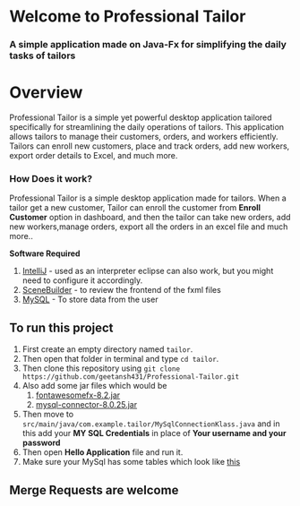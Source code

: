 # Welcome to Professional Tailor
### A simple application made on Java-Fx for simplifying the daily tasks of tailors

# Overview

Professional Tailor is a simple yet powerful desktop application tailored specifically for streamlining the daily operations of tailors. This application allows tailors to manage their customers, orders, and workers efficiently. Tailors can enroll new customers, place and track orders, add new workers, export order details to Excel, and much more.


### How Does it work?
Professional Tailor is a simple desktop application made for tailors. When a tailor get a new customer, Tailor can enroll the customer from __Enroll Customer__ option in dashboard, 
and then the tailor can take new orders, add new workers,manage orders, export all the orders in an excel file and much more..

**Software Required**
1. [IntelliJ](https://www.jetbrains.com/idea/download/?section=windows) - used as an interpreter eclipse can also work, but you might need to configure it accordingly.
2. [SceneBuilder](https://gluonhq.com/products/scene-builder/) - to review the frontend of the fxml files
3. [MySQL](https://dev.mysql.com/downloads/installer/) - To store data from the user


## To run this project
1. First create an empty directory named ` tailor `.
2. Then open that folder in terminal and type `cd tailor`.
3. Then clone this repository using `git clone https://github.com/geetansh431/Professional-Tailor.git`
4. Also add some jar files which would be 
   1. [fontawesomefx-8.2.jar](https://drive.google.com/file/d/1_mxFYd-hAFqaiI3AyZ93iSLLeLFg0_jU/view?usp=sharing)
   2. [mysql-connector-8.0.25.jar](https://drive.google.com/file/d/18nx-izU94CDpy0Rpeck4DAhmletCX6nK/view?usp=sharing)
5. Then move to `src/main/java/com.example.tailor/MySqlConnectionKlass.java` and in this add your **MY SQL Credentials** in place of **Your username and your password**
6. Then open __Hello Application__ file and run it.
7. Make sure your MySql has some tables which look like [this](https://drive.google.com/file/d/1j3dGE_Xw4TPP5Io28mAdZ6Aa67u11M3y/view?usp=sharing)

## **Merge Requests are welcome**
